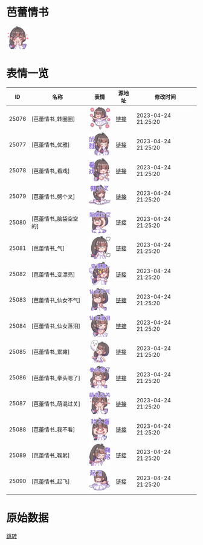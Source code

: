 # 芭蕾情书

<img src="./cover.png" height="60" alt="cover" />

# 表情一览

|ID|名称|表情|源地址|修改时间|
|----|----|----|----|----|
|25076|[芭蕾情书_转圈圈]|<img src="./pic/025076_%5B芭蕾情书_转圈圈%5D.png" height="60" alt="转圈圈"/>|[链接](https://i0.hdslb.com/bfs/garb/a34c15386f57331835ffb105259b13e0750f46ea.png)|2023-04-24 21:25:20|
|25077|[芭蕾情书_优雅]|<img src="./pic/025077_%5B芭蕾情书_优雅%5D.png" height="60" alt="优雅"/>|[链接](https://i0.hdslb.com/bfs/garb/0e5e82b379af768e20725d378c2c74084af7f2c0.png)|2023-04-24 21:25:20|
|25078|[芭蕾情书_看戏]|<img src="./pic/025078_%5B芭蕾情书_看戏%5D.png" height="60" alt="看戏"/>|[链接](https://i0.hdslb.com/bfs/garb/21577308fc369ccead24978c8148195797cdb399.png)|2023-04-24 21:25:20|
|25079|[芭蕾情书_劈个叉]|<img src="./pic/025079_%5B芭蕾情书_劈个叉%5D.png" height="60" alt="劈个叉"/>|[链接](https://i0.hdslb.com/bfs/garb/3a60fb8aa95792e54a410dc44ef91f5996d985ab.png)|2023-04-24 21:25:20|
|25080|[芭蕾情书_脑袋空空的]|<img src="./pic/025080_%5B芭蕾情书_脑袋空空的%5D.png" height="60" alt="脑袋空空的"/>|[链接](https://i0.hdslb.com/bfs/garb/5c03202416064847ff18f45114b2a27d39cca59c.png)|2023-04-24 21:25:20|
|25081|[芭蕾情书_气]|<img src="./pic/025081_%5B芭蕾情书_气%5D.png" height="60" alt="气"/>|[链接](https://i0.hdslb.com/bfs/garb/80625448643cf29d7478073cebaf47231d6bca08.png)|2023-04-24 21:25:20|
|25082|[芭蕾情书_变漂亮]|<img src="./pic/025082_%5B芭蕾情书_变漂亮%5D.png" height="60" alt="变漂亮"/>|[链接](https://i0.hdslb.com/bfs/garb/61f956fa8c8badf8fe0908547ebbf77d973aed00.png)|2023-04-24 21:25:20|
|25083|[芭蕾情书_仙女不气]|<img src="./pic/025083_%5B芭蕾情书_仙女不气%5D.png" height="60" alt="仙女不气"/>|[链接](https://i0.hdslb.com/bfs/garb/39958d8932da26138c95475ba76f0f6d284be20f.png)|2023-04-24 21:25:20|
|25084|[芭蕾情书_仙女落泪]|<img src="./pic/025084_%5B芭蕾情书_仙女落泪%5D.png" height="60" alt="仙女落泪"/>|[链接](https://i0.hdslb.com/bfs/garb/144ac3fb18579b8f97fd2c40c929b25d74f3e150.png)|2023-04-24 21:25:20|
|25085|[芭蕾情书_累瘫]|<img src="./pic/025085_%5B芭蕾情书_累瘫%5D.png" height="60" alt="累瘫"/>|[链接](https://i0.hdslb.com/bfs/garb/a181debbf8b2a29fda68d132aca4e004123816db.png)|2023-04-24 21:25:20|
|25086|[芭蕾情书_拳头嗯了]|<img src="./pic/025086_%5B芭蕾情书_拳头嗯了%5D.png" height="60" alt="拳头嗯了"/>|[链接](https://i0.hdslb.com/bfs/garb/c2469393266e78d52edf533f925553a436633105.png)|2023-04-24 21:25:20|
|25087|[芭蕾情书_萌混过关]|<img src="./pic/025087_%5B芭蕾情书_萌混过关%5D.png" height="60" alt="萌混过关"/>|[链接](https://i0.hdslb.com/bfs/garb/bdacbf1a5d4ebf12bc8c247809574b912aa05042.png)|2023-04-24 21:25:20|
|25088|[芭蕾情书_我不看]|<img src="./pic/025088_%5B芭蕾情书_我不看%5D.png" height="60" alt="我不看"/>|[链接](https://i0.hdslb.com/bfs/garb/a837050da7108e06806dfa6f3c483bf125bad1a7.png)|2023-04-24 21:25:20|
|25089|[芭蕾情书_鞠躬]|<img src="./pic/025089_%5B芭蕾情书_鞠躬%5D.png" height="60" alt="鞠躬"/>|[链接](https://i0.hdslb.com/bfs/garb/c0385aab813abb695fe7b57beb17cb0cedb4ccb5.png)|2023-04-24 21:25:20|
|25090|[芭蕾情书_起飞]|<img src="./pic/025090_%5B芭蕾情书_起飞%5D.png" height="60" alt="起飞"/>|[链接](https://i0.hdslb.com/bfs/garb/e6ba909d38a94a73f92fa9980c607aac3e12e2b2.png)|2023-04-24 21:25:20|

# 原始数据

[跳转](./raw.json)

